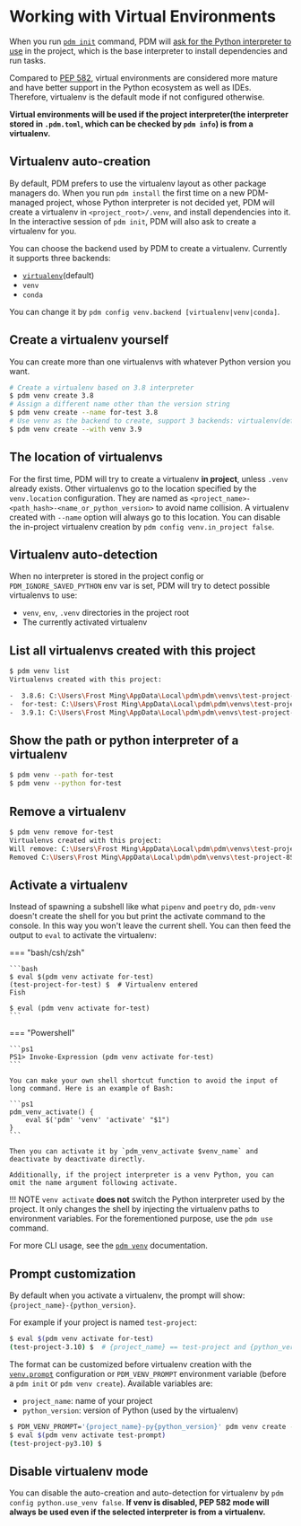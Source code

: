# Working with Virtual Environments

When you run [`pdm init`](../reference/cli.md#exec-0--init) command, PDM will [ask for the Python interpreter to use](./project.md#choose-a-python-interpreter) in the project, which is the base interpreter to install dependencies and run tasks.

Compared to [PEP 582](https://www.python.org/dev/peps/pep-0582/), virtual environments are considered more mature and have better support in the Python ecosystem as well as IDEs. Therefore, virtualenv is the default mode if not configured otherwise.

**Virtual environments will be used if the project interpreter(the interpreter stored in `.pdm.toml`, which can be checked by `pdm info`) is from a virtualenv.**

## Virtualenv auto-creation

By default, PDM prefers to use the virtualenv layout as other package managers do. When you run `pdm install` the first time on a new PDM-managed project, whose Python interpreter is not decided yet, PDM will create a virtualenv in `<project_root>/.venv`, and install dependencies into it. In the interactive session of `pdm init`, PDM will also ask to create a virtualenv for you.

You can choose the backend used by PDM to create a virtualenv. Currently it supports three backends:

- [`virtualenv`](https://virtualenv.pypa.io/)(default)
- `venv`
- `conda`

You can change it by `pdm config venv.backend [virtualenv|venv|conda]`.

## Create a virtualenv yourself

You can create more than one virtualenvs with whatever Python version you want.

```bash
# Create a virtualenv based on 3.8 interpreter
$ pdm venv create 3.8
# Assign a different name other than the version string
$ pdm venv create --name for-test 3.8
# Use venv as the backend to create, support 3 backends: virtualenv(default), venv, conda
$ pdm venv create --with venv 3.9
```

## The location of virtualenvs

For the first time, PDM will try to create a virtualenv **in project**, unless `.venv` already exists.
Other virtualenvs go to the location specified by the `venv.location` configuration. They are named as `<project_name>-<path_hash>-<name_or_python_version>` to avoid name collision. A virtualenv created with `--name` option will always go to this location. You can disable the in-project virtualenv creation by `pdm config venv.in_project false`.

## Virtualenv auto-detection

When no interpreter is stored in the project config or `PDM_IGNORE_SAVED_PYTHON` env var is set, PDM will try to detect possible virtualenvs to use:

- `venv`, `env`, `.venv` directories in the project root
- The currently activated virtualenv

## List all virtualenvs created with this project

```bash
$ pdm venv list
Virtualenvs created with this project:

-  3.8.6: C:\Users\Frost Ming\AppData\Local\pdm\pdm\venvs\test-project-8Sgn_62n-3.8.6
-  for-test: C:\Users\Frost Ming\AppData\Local\pdm\pdm\venvs\test-project-8Sgn_62n-for-test
-  3.9.1: C:\Users\Frost Ming\AppData\Local\pdm\pdm\venvs\test-project-8Sgn_62n-3.9.1
```

## Show the path or python interpreter of a virtualenv

```bash
$ pdm venv --path for-test
$ pdm venv --python for-test
```

## Remove a virtualenv

```bash
$ pdm venv remove for-test
Virtualenvs created with this project:
Will remove: C:\Users\Frost Ming\AppData\Local\pdm\pdm\venvs\test-project-8Sgn_62n-for-test, continue? [y/N]:y
Removed C:\Users\Frost Ming\AppData\Local\pdm\pdm\venvs\test-project-8Sgn_62n-for-test
```

## Activate a virtualenv

Instead of spawning a subshell like what `pipenv` and `poetry` do, `pdm-venv` doesn't create the shell for you but print the activate command to the console. In this way you won't leave the current shell. You can then feed the output to `eval` to activate the virtualenv:

=== "bash/csh/zsh"

    ```bash
    $ eval $(pdm venv activate for-test)
    (test-project-for-test) $  # Virtualenv entered
    Fish

    $ eval (pdm venv activate for-test)
    ```

=== "Powershell"

    ```ps1
    PS1> Invoke-Expression (pdm venv activate for-test)
    ```

    You can make your own shell shortcut function to avoid the input of long command. Here is an example of Bash:

    ```ps1
    pdm_venv_activate() {
        eval $('pdm' 'venv' 'activate' "$1")
    }
    ```

    Then you can activate it by `pdm_venv_activate $venv_name` and deactivate by deactivate directly.

    Additionally, if the project interpreter is a venv Python, you can omit the name argument following activate.

!!! NOTE
    `venv activate` **does not** switch the Python interpreter used by the project. It only changes the shell by injecting the virtualenv paths to environment variables. For the forementioned purpose, use the `pdm use` command.

For more CLI usage, see the [`pdm venv`](../reference/cli.md#exec-0--venv) documentation.

## Prompt customization

By default when you activate a virtualenv, the prompt will show: `{project_name}-{python_version}`.

For example if your project is named `test-project`:


```bash
$ eval $(pdm venv activate for-test)
(test-project-3.10) $  # {project_name} == test-project and {python_version} == 3.10
```

The format can be customized before virtualenv creation with the [`venv.prompt`](../reference/configuration.md) configuration or `PDM_VENV_PROMPT` environment variable (before a `pdm init` or `pdm venv create`).
Available variables are:

 - `project_name`: name of your project
 - `python_version`: version of Python (used by the virtualenv)

```bash
$ PDM_VENV_PROMPT='{project_name}-py{python_version}' pdm venv create --name test-prompt
$ eval $(pdm venv activate test-prompt)
(test-project-py3.10) $
```

## Disable virtualenv mode

You can disable the auto-creation and auto-detection for virtualenv by `pdm config python.use_venv false`.
**If venv is disabled, PEP 582 mode will always be used even if the selected interpreter is from a virtualenv.**
